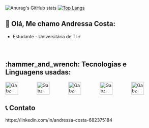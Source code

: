 
![Anurag's GitHub stats](https://github-readme-stats.vercel.app/api?username=andressaccostta&show_icons=true&theme=radical)
 [![Top Langs](https://github-readme-stats.vercel.app/api/top-langs/?username=andressaccostta&show_icons=true&theme=radical)](https://github.com/andressaccostta/github-readme-stats)

 
 
 
 
 <h2 align="left"> 🌸 Olá, Me chamo Andressa Costa:</h2>
 
  * Estudante - Universitária de TI ⚡
 
 <br>
  

<h2 align="left">:hammer_and_wrench: Tecnologias e Linguagens usadas:</h2>
<p align="left">
  <img align="center" alt="Gabz-JS" height="40" width="40" src="https://cdn.jsdelivr.net/gh/devicons/devicon/icons/javascript/javascript-original.svg">
   &nbsp;&nbsp;&nbsp;&nbsp;&nbsp;&nbsp;&nbsp;&nbsp;&nbsp;&nbsp;&nbsp;&nbsp;&nbsp;
  <img align="center" alt="Gabz-HTML" height="40" width="40" src="https://cdn.jsdelivr.net/gh/devicons/devicon/icons/html5/html5-original.svg">
   &nbsp;&nbsp;&nbsp;&nbsp;&nbsp;&nbsp;&nbsp;&nbsp;&nbsp;&nbsp;&nbsp;&nbsp;&nbsp;
  <img align="center" alt="Gabz-CSS" height="40" width="40" src="https://cdn.jsdelivr.net/gh/devicons/devicon/icons/css3/css3-plain-wordmark.svg">
   &nbsp;&nbsp;&nbsp;&nbsp;&nbsp;&nbsp;&nbsp;&nbsp;&nbsp;&nbsp;&nbsp;&nbsp;&nbsp;
 <img align="center" alt="Gabz-CSS" height="40" width="40" src="https://cdn.jsdelivr.net/gh/devicons/devicon/icons/visualstudio/visualstudio-plain.svg">
   &nbsp;&nbsp;&nbsp;&nbsp;&nbsp;&nbsp;&nbsp;&nbsp;&nbsp;&nbsp;&nbsp;&nbsp;&nbsp;
 <img align="center" alt="Gabz-CSS" height="40" width="40" src="https://cdn.jsdelivr.net/gh/devicons/devicon/icons/github/github-original.svg">
   &nbsp;&nbsp;&nbsp;&nbsp;&nbsp;&nbsp;&nbsp;&nbsp;&nbsp;&nbsp;&nbsp;&nbsp;&nbsp;

  <h2 align="left"> 📞 Contato </h2>
  https://linkedin.com/in/andressa-costa-682375184 
 
 

